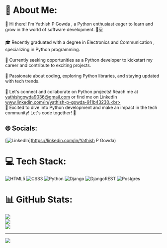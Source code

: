 # 💫 About Me:
👋 Hi there! I'm Yathish P Gowda  , a Python enthusiast eager to learn and grow in the world of software development. 🐍💻<br><br>🎓 Recently graduated with a degree in Electronics and Communication , specializing in Python programming.<br><br>💼 Currently seeking opportunities as a Python developer to kickstart my career and contribute to exciting projects.<br><br>🔭 Passionate about coding, exploring Python libraries, and staying updated with tech trends.<br><br>💬 Let's connect and collaborate on Python projects! Reach me at yathishgowda9036@gmail.com or find me on LinkedIn www.linkedin.com/in/yathish-p-gowda-911b43230.<br><br>🚀 Excited to dive into Python development and make an impact in the tech community! Let's code together! 💪<br>


## 🌐 Socials:
[![LinkedIn](https://img.shields.io/badge/LinkedIn-%230077B5.svg?logo=linkedin&logoColor=white)](https://linkedin.com/in/Yathish P Gowda) 

# 💻 Tech Stack:
![HTML5](https://img.shields.io/badge/html5-%23E34F26.svg?style=for-the-badge&logo=html5&logoColor=white) ![CSS3](https://img.shields.io/badge/css3-%231572B6.svg?style=for-the-badge&logo=css3&logoColor=white) ![Python](https://img.shields.io/badge/python-3670A0?style=for-the-badge&logo=python&logoColor=ffdd54) ![Django](https://img.shields.io/badge/django-%23092E20.svg?style=for-the-badge&logo=django&logoColor=white) ![DjangoREST](https://img.shields.io/badge/DJANGO-REST-ff1709?style=for-the-badge&logo=django&logoColor=white&color=ff1709&labelColor=gray) ![Postgres](https://img.shields.io/badge/postgres-%23316192.svg?style=for-the-badge&logo=postgresql&logoColor=white)
# 📊 GitHub Stats:
![](https://github-readme-stats.vercel.app/api?username=Yathish-P-Gowda&theme=dark&hide_border=false&include_all_commits=true&count_private=true)<br/>
![](https://github-readme-streak-stats.herokuapp.com/?user=Yathish-P-Gowda&theme=dark&hide_border=false)<br/>
![](https://github-readme-stats.vercel.app/api/top-langs/?username=Yathish-P-Gowda&theme=dark&hide_border=false&include_all_commits=true&count_private=true&layout=compact)

---
[![](https://visitcount.itsvg.in/api?id=Yathish-P-Gowda&icon=0&color=0)](https://visitcount.itsvg.in)

<!-- Proudly created with GPRM ( https://gprm.itsvg.in ) -->
